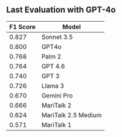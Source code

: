 ## Last Evaluation with GPT-4o

| F1 Score | Model                |
|----------|----------------------|
| 0.827    | Sonnet 3.5           |
| 0.800    | GPT4o                |
| 0.768    | Palm 2               |
| 0.764    | GPT 4.6              |
| 0.740    | GPT 3                |
| 0.726    | Llama 3              |
| 0.670    | Gemini Pro           |
| 0.666    | MariTalk 2           |
| 0.624    | MariTalk 2.5 Medium  |
| 0.571    | MariTalk 1           |

